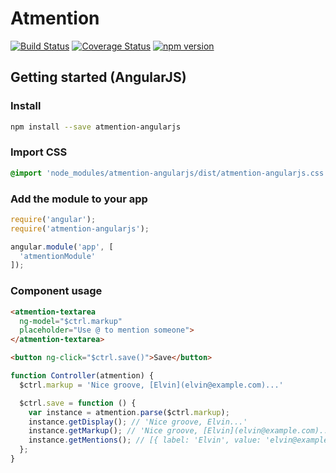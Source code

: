 # Atmention

[![Build Status](https://travis-ci.org/jorritdenbroeder/atmention.svg?branch=master)](https://travis-ci.org/jorritdenbroeder/atmention)
[![Coverage Status](https://coveralls.io/repos/github/jorritdenbroeder/atmention/badge.svg?branch=master)](https://coveralls.io/github/jorritdenbroeder/atmention?branch=master)
[![npm version](https://badge.fury.io/js/atmention.svg)](https://badge.fury.io/js/atmention)

## Getting started (AngularJS)

### Install
```bash
npm install --save atmention-angularjs
```

### Import CSS
```scss
@import 'node_modules/atmention-angularjs/dist/atmention-angularjs.css'
```

### Add the module to your app
```javascript
require('angular');
require('atmention-angularjs');

angular.module('app', [
  'atmentionModule'
]);
```

### Component usage
```html
<atmention-textarea
  ng-model="$ctrl.markup"
  placeholder="Use @ to mention someone">
</atmention-textarea>

<button ng-click="$ctrl.save()">Save</button>
```

```javascript
function Controller(atmention) {
  $ctrl.markup = 'Nice groove, [Elvin](elvin@example.com)...'

  $ctrl.save = function () {
    var instance = atmention.parse($ctrl.markup);
    instance.getDisplay(); // 'Nice groove, Elvin...'
    instance.getMarkup(); // 'Nice groove, [Elvin](elvin@example.com)...'
    instance.getMentions(); // [{ label: 'Elvin', value: 'elvin@example.com' }]
  };
}
```
